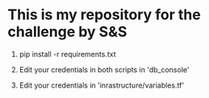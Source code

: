 # This is my repository for the challenge by S&S

1. pip install -r requirements.txt

2. Edit your credentials in both scripts in 'db_console'

3. Edit your credentials in 'inrastructure/variables.tf'
